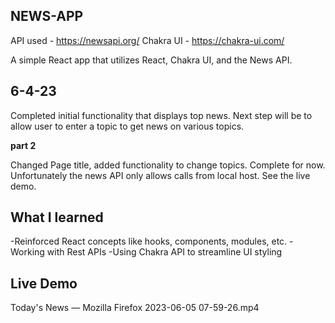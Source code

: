## NEWS-APP

API used - https://newsapi.org/
Chakra UI - https://chakra-ui.com/

A simple React app that utilizes React, Chakra UI, and the News API.

## 6-4-23

Completed initial functionality that displays top news. Next step will be to allow user to enter a topic to get news on various topics.

**part 2**

Changed Page title, added functionality to change topics. Complete for now. Unfortunately the news API only allows calls from local host. See the live demo.

## What I learned

-Reinforced React concepts like hooks, components, modules, etc.
-Working with Rest APIs
-Using Chakra API to streamline UI styling

## Live Demo

Today's News — Mozilla Firefox 2023-06-05 07-59-26.mp4
